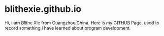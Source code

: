 # blithexie.github.io
Hi, i am Blithe Xie from Guangzhou,China. Here is my GITHUB Page, used to record something I have learned about program development.
